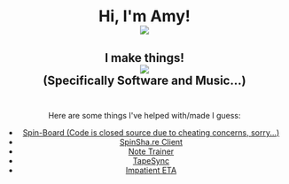 <div align="center">
  <h1 align="center">
    Hi, I'm Amy! <br>
    <img src="https://pronoun.cyou/x/y?subject=She&object=Her&height=30" align="center">
  </h1>
</div>

<h2 align="center"> I make things! <br>
  <img src="https://github-readme-stats.vercel.app/api?username=jy1263&show_icons=true&theme=radical" align="center"> <br>
  (Specifically Software and Music...) <br><br>
</h2>

<div align="center">
    Here are some things I've helped with/made I guess:
    <ul align="center">
      <li><a href="https://spin-board.herokuapp.com">Spin-Board (Code is closed source due to cheating concerns, sorry...)</a></li>
      <li><a href="https://github.com/SpinShare/client">SpinSha.re Client</a></li>
      <li><a href="https://jy1263.github.io/note-trainer/">Note Trainer</a></li>
      <li><a href="https://github.com/jy1263/TapeSync">TapeSync</a></li>
      <li><a href="https://jy1263.github.io/impatient-eta/">Impatient ETA</a></li>
    </ul>
</div>


